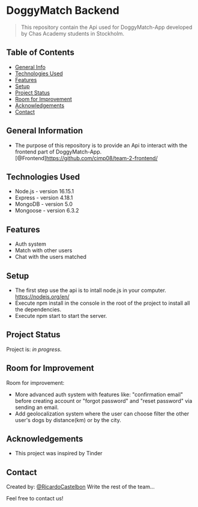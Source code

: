 # DoggyMatch Backend
> This repository contain the Api used for DoggyMatch-App developed by Chas Academy students in Stockholm.

## Table of Contents
* [General Info](#general-information)
* [Technologies Used](#technologies-used)
* [Features](#features)
* [Setup](#setup)
* [Project Status](#project-status)
* [Room for Improvement](#room-for-improvement)
* [Acknowledgements](#acknowledgements)
* [Contact](#contact)
<!-- * [License](#license) -->

## General Information
- The purpose of this repository is to provide an Api to interact with the frontend part of DoggyMatch-App. [@Frontend]https://github.com/cimp08/team-2-frontend/

## Technologies Used
- Node.js - version 16.15.1
- Express - version 4.18.1
- MongoDB - version 5.0
- Mongoose - version 6.3.2

## Features
- Auth system
- Match with other users
- Chat with the users matched

## Setup
- The first step use the api is to intall node.js in your computer. https://nodejs.org/en/
- Execute npm install in the console in the root of the project to install all the dependencies.
- Execute npm start to start the server. 

## Project Status
Project is: _in progress_.

## Room for Improvement

Room for improvement:
- More advanced auth system with features like: "confirmation email" before creating account or "forgot password" and "reset password" via sending an email.
- Add geolocalization system where the user can choose filter the other user's dogs by distance(km) or by the city.

## Acknowledgements
- This project was inspired by Tinder

## Contact
Created by:
[@RicardoCastelbon](https://github.com/RicardoCastelbon) 
Write the rest of the team...

Feel free to contact us!

